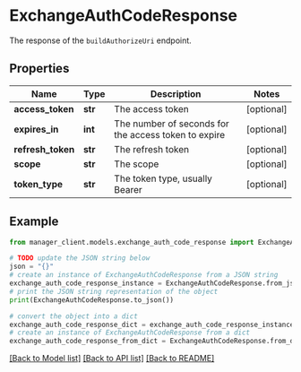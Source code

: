 # ExchangeAuthCodeResponse

The response of the `buildAuthorizeUri` endpoint.

## Properties

Name | Type | Description | Notes
------------ | ------------- | ------------- | -------------
**access_token** | **str** | The access token | [optional] 
**expires_in** | **int** | The number of seconds for the access token to expire | [optional] 
**refresh_token** | **str** | The refresh token | [optional] 
**scope** | **str** | The scope | [optional] 
**token_type** | **str** | The token type, usually Bearer | [optional] 

## Example

```python
from manager_client.models.exchange_auth_code_response import ExchangeAuthCodeResponse

# TODO update the JSON string below
json = "{}"
# create an instance of ExchangeAuthCodeResponse from a JSON string
exchange_auth_code_response_instance = ExchangeAuthCodeResponse.from_json(json)
# print the JSON string representation of the object
print(ExchangeAuthCodeResponse.to_json())

# convert the object into a dict
exchange_auth_code_response_dict = exchange_auth_code_response_instance.to_dict()
# create an instance of ExchangeAuthCodeResponse from a dict
exchange_auth_code_response_from_dict = ExchangeAuthCodeResponse.from_dict(exchange_auth_code_response_dict)
```
[[Back to Model list]](../README.md#documentation-for-models) [[Back to API list]](../README.md#documentation-for-api-endpoints) [[Back to README]](../README.md)


